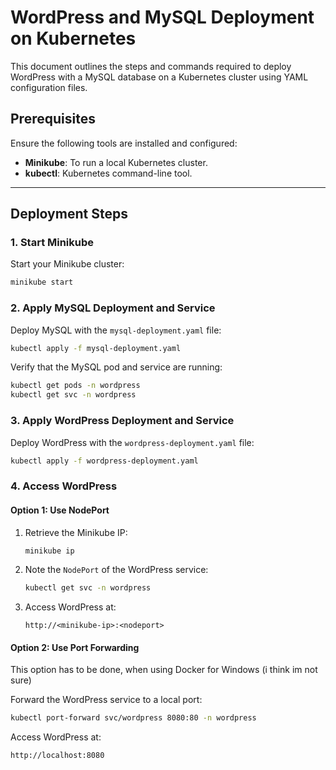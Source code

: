 # WordPress and MySQL Deployment on Kubernetes

This document outlines the steps and commands required to deploy WordPress with a MySQL database on a Kubernetes cluster using YAML configuration files.

## Prerequisites
Ensure the following tools are installed and configured:
- **Minikube**: To run a local Kubernetes cluster.
- **kubectl**: Kubernetes command-line tool.

---

## Deployment Steps

### 1. Start Minikube
Start your Minikube cluster:
```bash
minikube start
```

### 2. Apply MySQL Deployment and Service
Deploy MySQL with the `mysql-deployment.yaml` file:
```bash
kubectl apply -f mysql-deployment.yaml
```

Verify that the MySQL pod and service are running:
```bash
kubectl get pods -n wordpress
kubectl get svc -n wordpress
```

### 3. Apply WordPress Deployment and Service
Deploy WordPress with the `wordpress-deployment.yaml` file:
```bash
kubectl apply -f wordpress-deployment.yaml
```

### 4. Access WordPress
#### Option 1: Use NodePort
1. Retrieve the Minikube IP:
   ```bash
   minikube ip
   ```
2. Note the `NodePort` of the WordPress service:
   ```bash
   kubectl get svc -n wordpress
   ```
3. Access WordPress at:
   ```
   http://<minikube-ip>:<nodeport>
   ```

#### Option 2: Use Port Forwarding
This option has to be done, when using Docker for Windows (i think im not sure)

Forward the WordPress service to a local port:
```bash
kubectl port-forward svc/wordpress 8080:80 -n wordpress
```
Access WordPress at:
```
http://localhost:8080
```
